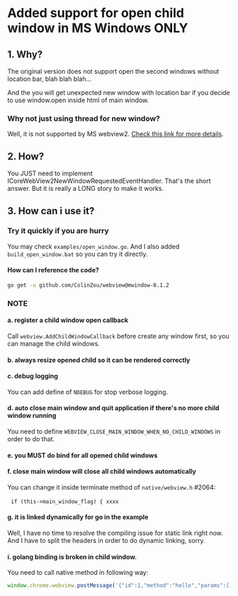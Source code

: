 # Added support for open child window in MS Windows ONLY

## 1. Why?

The original version does not support open the second windows  without location bar, blah blah blah...

And the you will get unexpected new window with location bar if you decide to use window.open inside html of main window.

### Why not just using thread for new window?

Well, it is not supported by MS webview2. [Check this link for more details](https://learn.microsoft.com/en-us/microsoft-edge/webview2/concepts/threading-model).

## 2. How?

You JUST need to implement ICoreWebView2NewWindowRequestedEventHandler. That's the short answer.  But it is really a LONG story to make it works.

## 3. How can i use it?

### Try it quickly if you are hurry

You may check ```examples/open_window.go```. And I also added ```build_open_window.bat``` so you can try it directly.

#### How can I reference the code?

```bash
go get -u github.com/ColinZou/webview@mwindow-0.1.2
```



### NOTE

#### a. register a child window open callback

Call ```webview.AddChildWindowCallback``` before create any window first, so you can manage the child windows.

#### b. always resize opened child so it can be rendered correctly

#### c. debug logging

You can add define of ```NDEBUG``` for stop verbose logging.

#### d. auto close main window and quit application if there's no more child window running

You need to define ```WEBVIEW_CLOSE_MAIN_WINDOW_WHEN_NO_CHILD_WINDOWS``` in order to do that.

#### e. you MUST do bind for all opened child windows

#### f. close main window will close all child windows automatically

You can change it inside terminate method of ```native/webview.h``` #2064:

  ```if (this->main_window_flag) { xxxx```

#### g. it is linked dynamically for go in the example

Well, I have no time to resolve the compiling issue for static link right now. And I have to split the headers in order to do dynamic linking, sorry.

#### i. golang binding is broken in child window.

You need to call native method in following way:

```javascript
window.chrome.webview.postMessage('{"id":1,"method":"hello","params":[]}')
```


















































